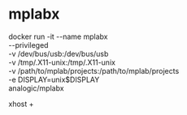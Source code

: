 # mplabx

docker run -it --name mplabx \
    --privileged \
    -v /dev/bus/usb:/dev/bus/usb \
    -v /tmp/.X11-unix:/tmp/.X11-unix \
    -v /path/to/mplab/projects:/path/to/mplab/projects \
    -e DISPLAY=unix$DISPLAY \
    analogic/mplabx


xhost +
